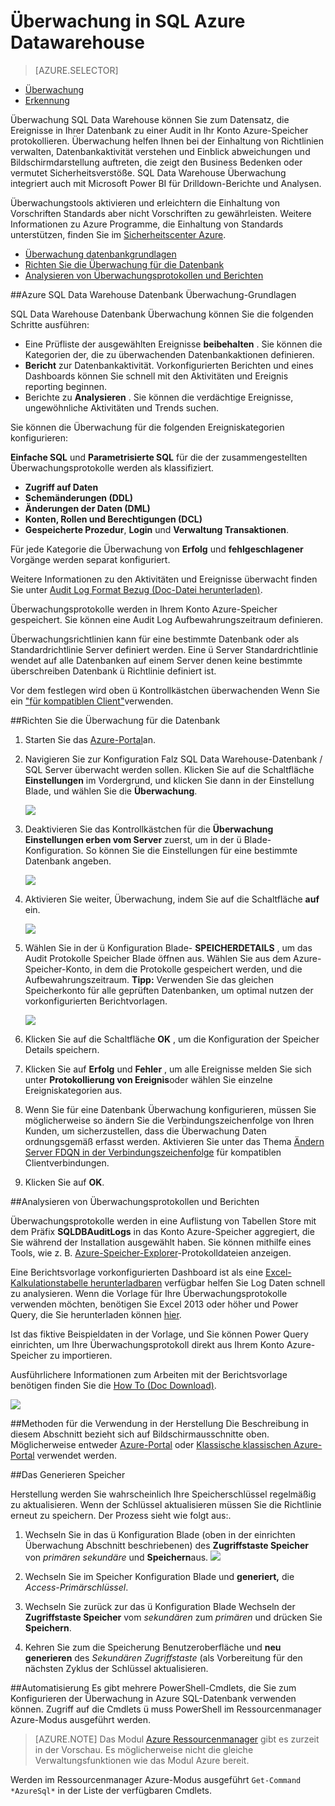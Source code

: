 <properties
   pageTitle="Überwachung in SQL Azure Datawarehouse | Microsoft Azure"
   description="Erste Schritte mit Azure SQL-Data Warehouse Überwachung"
   services="sql-data-warehouse"
   documentationCenter=""
   authors="ronortloff"
   manager="barbkess"
   editor=""/>

<tags
   ms.service="sql-data-warehouse"
   ms.workload="data-management"
   ms.tgt_pltfrm="na"
   ms.devlang="na"
   ms.topic="article"
   ms.date="09/24/2016" 
   ms.author="rortloff;barbkess;sonyama"/>

# <a name="auditing-in-azure-sql-data-warehouse"></a>Überwachung in SQL Azure Datawarehouse

> [AZURE.SELECTOR]
- [Überwachung](sql-data-warehouse-auditing-overview.md)
- [Erkennung](sql-data-warehouse-security-threat-detection.md)

Überwachung SQL Data Warehouse können Sie zum Datensatz, die Ereignisse in Ihrer Datenbank zu einer Audit in Ihr Konto Azure-Speicher protokollieren. Überwachung helfen Ihnen bei der Einhaltung von Richtlinien verwalten, Datenbankaktivität verstehen und Einblick abweichungen und Bildschirmdarstellung auftreten, die zeigt den Business Bedenken oder vermutet Sicherheitsverstöße. SQL Data Warehouse Überwachung integriert auch mit Microsoft Power BI für Drilldown-Berichte und Analysen.

Überwachungstools aktivieren und erleichtern die Einhaltung von Vorschriften Standards aber nicht Vorschriften zu gewährleisten. Weitere Informationen zu Azure Programme, die Einhaltung von Standards unterstützen, finden Sie im <a href="http://azure.microsoft.com/support/trust-center/compliance/" target="_blank">Sicherheitscenter Azure</a>.

+ [Überwachung datenbankgrundlagen]
+ [Richten Sie die Überwachung für die Datenbank]
+ [Analysieren von Überwachungsprotokollen und Berichten]

##<a id="subheading-1"></a>Azure SQL Data Warehouse Datenbank Überwachung-Grundlagen


SQL Data Warehouse Datenbank Überwachung können Sie die folgenden Schritte ausführen:

- Eine Prüfliste der ausgewählten Ereignisse **beibehalten** . Sie können die Kategorien der, die zu überwachenden Datenbankaktionen definieren.
- **Bericht** zur Datenbankaktivität. Vorkonfigurierten Berichten und eines Dashboards können Sie schnell mit den Aktivitäten und Ereignis reporting beginnen.
- Berichte zu **Analysieren** . Sie können die verdächtige Ereignisse, ungewöhnliche Aktivitäten und Trends suchen.

Sie können die Überwachung für die folgenden Ereigniskategorien konfigurieren:

**Einfache SQL** und **Parametrisierte SQL** für die der zusammengestellten Überwachungsprotokolle werden als klassifiziert.  

- **Zugriff auf Daten**
- **Schemänderungen (DDL)**
- **Änderungen der Daten (DML)**
- **Konten, Rollen und Berechtigungen (DCL)**
- **Gespeicherte Prozedur**, **Login** und **Verwaltung Transaktionen**.

Für jede Kategorie die Überwachung von **Erfolg** und **fehlgeschlagener** Vorgänge werden separat konfiguriert.

Weitere Informationen zu den Aktivitäten und Ereignisse überwacht finden Sie unter <a href="http://go.microsoft.com/fwlink/?LinkId=506733" target="_blank">Audit Log Format Bezug (Doc-Datei herunterladen)</a>.

Überwachungsprotokolle werden in Ihrem Konto Azure-Speicher gespeichert. Sie können eine Audit Log Aufbewahrungszeitraum definieren.

Überwachungsrichtlinien kann für eine bestimmte Datenbank oder als Standardrichtlinie Server definiert werden. Eine ü Server Standardrichtlinie wendet auf alle Datenbanken auf einem Server denen keine bestimmte überschreiben Datenbank ü Richtlinie definiert ist.

Vor dem festlegen wird oben ü Kontrollkästchen überwachenden Wenn Sie ein ["für kompatiblen Client"](sql-data-warehouse-auditing-downlevel-clients.md)verwenden.


##<a id="subheading-2"></a>Richten Sie die Überwachung für die Datenbank

1. Starten Sie das <a href="https://portal.azure.com" target="_blank">Azure-Portal</a>an.

2. Navigieren Sie zur Konfiguration Falz SQL Data Warehouse-Datenbank / SQL Server überwacht werden sollen. Klicken Sie auf die Schaltfläche **Einstellungen** im Vordergrund, und klicken Sie dann in der Einstellung Blade, und wählen Sie die **Überwachung**.

    ![][1]

3. Deaktivieren Sie das Kontrollkästchen für die **Überwachung Einstellungen erben vom Server** zuerst, um in der ü Blade-Konfiguration. So können Sie die Einstellungen für eine bestimmte Datenbank angeben.

    ![][2]

4. Aktivieren Sie weiter, Überwachung, indem Sie auf die Schaltfläche **auf** ein.

    ![][3]

5. Wählen Sie in der ü Konfiguration Blade- **SPEICHERDETAILS** , um das Audit Protokolle Speicher Blade öffnen aus. Wählen Sie aus dem Azure-Speicher-Konto, in dem die Protokolle gespeichert werden, und die Aufbewahrungszeitraum. **Tipp:** Verwenden Sie das gleichen Speicherkonto für alle geprüften Datenbanken, um optimal nutzen der vorkonfigurierten Berichtvorlagen.

    ![][4]

6. Klicken Sie auf die Schaltfläche **OK** , um die Konfiguration der Speicher Details speichern.


7. Klicken Sie auf **Erfolg** und **Fehler** , um alle Ereignisse melden Sie sich unter **Protokollierung von Ereignis**oder wählen Sie einzelne Ereigniskategorien aus.


8. Wenn Sie für eine Datenbank Überwachung konfigurieren, müssen Sie möglicherweise so ändern Sie die Verbindungszeichenfolge von Ihren Kunden, um sicherzustellen, dass die Überwachung Daten ordnungsgemäß erfasst werden. Aktivieren Sie unter das Thema [Ändern Server FDQN in der Verbindungszeichenfolge](sql-data-warehouse-auditing-downlevel-clients.md) für kompatiblen Clientverbindungen.

9. Klicken Sie auf **OK**.


##<a id="subheading-3">Analysieren von Überwachungsprotokollen und Berichten</a>

Überwachungsprotokolle werden in eine Auflistung von Tabellen Store mit dem Präfix **SQLDBAuditLogs** in das Konto Azure-Speicher aggregiert, die Sie während der Installation ausgewählt haben. Sie können mithilfe eines Tools, wie z. B. <a href="http://azurestorageexplorer.codeplex.com/" target="_blank">Azure-Speicher-Explorer</a>-Protokolldateien anzeigen.

Eine Berichtsvorlage vorkonfigurierten Dashboard ist als eine <a href="http://go.microsoft.com/fwlink/?LinkId=403540" target="_blank">Excel-Kalkulationstabelle herunterladbaren</a> verfügbar helfen Sie Log Daten schnell zu analysieren. Wenn die Vorlage für Ihre Überwachungsprotokolle verwenden möchten, benötigen Sie Excel 2013 oder höher und Power Query, die Sie herunterladen können <a href="http://www.microsoft.com/download/details.aspx?id=39379">hier</a>.

Ist das fiktive Beispieldaten in der Vorlage, und Sie können Power Query einrichten, um Ihre Überwachungsprotokoll direkt aus Ihrem Konto Azure-Speicher zu importieren.

Ausführlichere Informationen zum Arbeiten mit der Berichtsvorlage benötigen finden Sie die <a href="http://go.microsoft.com/fwlink/?LinkId=506731">How To (Doc Download)</a>.

![][5]


##<a id="subheading-4">Methoden für die Verwendung in der Herstellung</a>
Die Beschreibung in diesem Abschnitt bezieht sich auf Bildschirmausschnitte oben. Möglicherweise entweder <a href="https://portal.azure.com" target="_blank">Azure-Portal</a> oder <a href= "https://manage.windowsazure.com/" target="_bank">Klassische klassischen Azure-Portal</a> verwendet werden.


##<a id="subheading-5"></a>Das Generieren Speicher

Herstellung werden Sie wahrscheinlich Ihre Speicherschlüssel regelmäßig zu aktualisieren. Wenn der Schlüssel aktualisieren müssen Sie die Richtlinie erneut zu speichern. Der Prozess sieht wie folgt aus:.


1. Wechseln Sie in das ü Konfiguration Blade (oben in der einrichten Überwachung Abschnitt beschriebenen) des **Zugriffstaste Speicher** von *primären* *sekundäre* und **Speichern**aus.
![][4]
2. Wechseln Sie im Speicher Konfiguration Blade und **generiert,** die *Access-Primärschlüssel*.

3. Wechseln Sie zurück zur das ü Konfiguration Blade Wechseln der **Zugriffstaste Speicher** vom *sekundären* zum *primären* und drücken Sie **Speichern**.

4. Kehren Sie zum die Speicherung Benutzeroberfläche und **neu generieren** des *Sekundären Zugriffstaste* (als Vorbereitung für den nächsten Zyklus der Schlüssel aktualisieren.

##<a id="subheading-6"></a>Automatisierung
Es gibt mehrere PowerShell-Cmdlets, die Sie zum Konfigurieren der Überwachung in Azure SQL-Datenbank verwenden können. Zugriff auf die Cmdlets ü muss PowerShell im Ressourcenmanager Azure-Modus ausgeführt werden.

> [AZURE.NOTE] Das Modul [Azure Ressourcenmanager](https://msdn.microsoft.com/library/dn654592.aspx) gibt es zurzeit in der Vorschau. Es möglicherweise nicht die gleiche Verwaltungsfunktionen wie das Modul Azure bereit.

Werden im Ressourcenmanager Azure-Modus ausgeführt `Get-Command *AzureSql*` in der Liste der verfügbaren Cmdlets.


<!--Anchors-->
[Überwachung datenbankgrundlagen]: #subheading-1
[Richten Sie die Überwachung für die Datenbank]: #subheading-2
[Analysieren von Überwachungsprotokollen und Berichten]: #subheading-3


<!--Image references-->
[1]: ./media/sql-data-warehouse-auditing-overview/sql-data-warehouse-auditing.png
[2]: ./media/sql-data-warehouse-auditing-overview/sql-data-warehouse-auditing-inherit.png
[3]: ./media/sql-data-warehouse-auditing-overview/sql-data-warehouse-auditing-enable.png
[4]: ./media/sql-data-warehouse-auditing-overview/sql-data-warehouse-auditing-storage-account.png
[5]: ./media/sql-data-warehouse-auditing-overview/sql-data-warehouse-auditing-dashboard.png


<!--Link references-->
